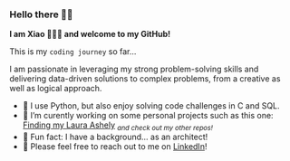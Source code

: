 ### Hello there 👋🏼 
**I am Xiao 👩🏻‍💻 and welcome to my GitHub!**

This is my `coding journey` so far...

I am passionate in leveraging my strong problem-solving skills and delivering data-driven solutions to complex problems, from a creative as well as logical approach.

- 🌱 I use Python, but also enjoy solving code challenges in C and SQL.
- 🍳 I’m curently working on some personal projects such as this one: [Finding my Laura Ashely](https://github.com/xiaoella/find_my_laura_ashley)  <sub>_and check out my other repos!_<sub>
- 📐 Fun fact: I have a background... as an architect!
- 🤝 Please feel free to reach out to me on [LinkedIn](https://www.linkedin.com/in/xiao-ella-ma/)!
